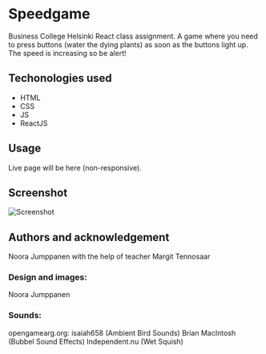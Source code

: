 # Speedgame

Business College Helsinki React class assignment.
A game where you need to press buttons (water the dying plants) as soon as the buttons light up.
The speed is increasing so be alert!

## Techonologies used

- HTML
- CSS
- JS
- ReactJS

## Usage

Live page will be here (non-responsive).

## Screenshot

![Screenshot](/img/speedgame_screenshot.png?raw=true"Screenshot")

## Authors and acknowledgement

Noora Jumppanen
with the help of teacher Margit Tennosaar

### Design and images:

Noora Jumppanen

### Sounds:

opengamearg.org:
isaiah658 (Ambient Bird Sounds)
Brian MacIntosh (Bubbel Sound Effects)
Independent.nu (Wet Squish)
